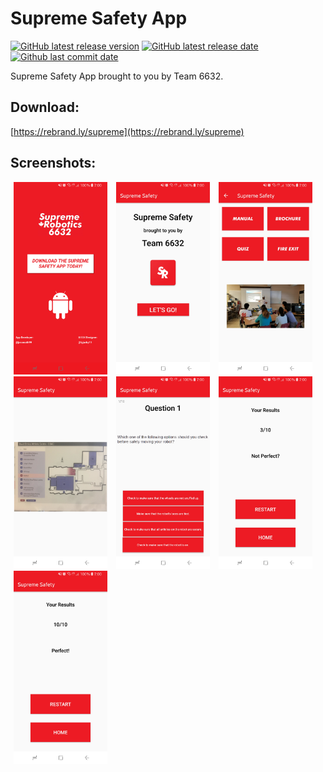 # Supreme Safety App
[![GitHub latest release version](https://img.shields.io/github/release/SupremeRobotics/SupremeSafety.svg?label=Latest&maxAge=600)](https://github.com/SupremeRobotics/SupremeSafety/releases/latest)
[![GitHub latest release date](https://img.shields.io/github/release-date/SupremeRobotics/SupremeSafety.svg?label=Released&maxAge=600)](https://github.com/SupremeRobotics/SupremeSafety/releases/latest)
[![Github last commit date](https://img.shields.io/github/last-commit/SupremeRobotics/SupremeSafety.svg?label=Updated&maxAge=600)](https://github.com/SupremeRobotics/SupremeSafety/commits)  
  
Supreme Safety App brought to you by Team 6632.

## Download:
[https://rebrand.ly/supreme](https://rebrand.ly/supreme)

## Screenshots:
<div align="left">
    <img src="/screenshots/Screenshot_20180408-191723.jpg" width="150px" hspace="5"></img>
    <img src="/screenshots/Screenshot_20180408-191451.jpg" width="150px" hspace="5"></img>
    <img src="/screenshots/Screenshot_20180408-191459.jpg" width="150px" hspace="5"></img>
    <img src="/screenshots/Screenshot_20180408-191529.jpg" width="150px" hspace="5"></img>
    <img src="/screenshots/Screenshot_20180408-191551.jpg" width="150px" hspace="5"></img>
    <img src="/screenshots/Screenshot_20180408-191605.jpg" width="150px" hspace="5"></img>
    <img src="/screenshots/Screenshot_20180408-191646.jpg" width="150px" hspace="5"></img>
</div>
